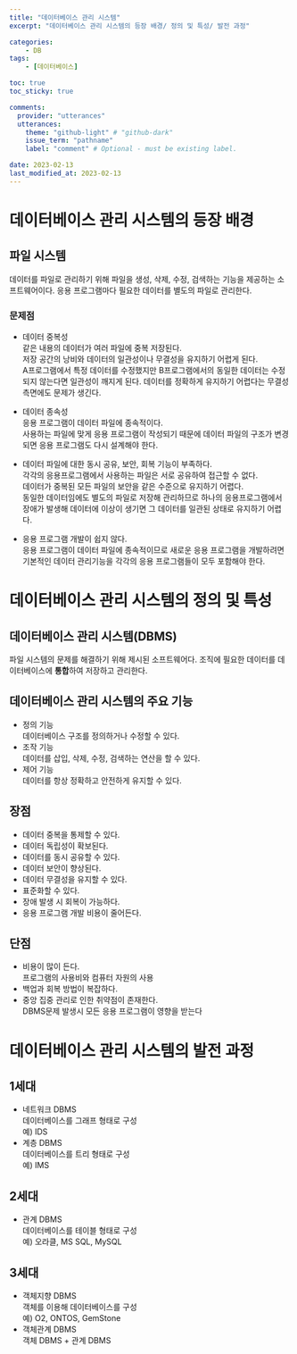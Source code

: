 ```yaml
---
title: "데이터베이스 관리 시스템"
excerpt: "데이터베이스 관리 시스템의 등장 배경/ 정의 및 특성/ 발전 과정"

categories:
    - DB
tags:
    - [데이터베이스]

toc: true
toc_sticky: true

comments:
  provider: "utterances"
  utterances:
    theme: "github-light" # "github-dark"
    issue_term: "pathname"
    label: "comment" # Optional - must be existing label.

date: 2023-02-13
last_modified_at: 2023-02-13
---
```

# 데이터베이스 관리 시스템의 등장 배경

## 파일 시스템
데이터를 파일로 관리하기 위해 파일을 생성, 삭제, 수정, 검색하는 기능을 제공하는 소프트웨어이다. 응용 프로그램마다 필요한 데이터를 별도의 파일로 관리한다.  

### 문제점
- 데이터 중복성  
같은 내용의 데이터가 여러 파일에 중복 저장된다.  
저장 공간의 낭비와 데이터의 일관성이나 무결성을 유지하기 어렵게 된다.  
A프로그램에서 특정 데이터를 수정했지만 B프로그램에서의 동일한 데이터는 수정되지 않는다면 일관성이 깨지게 된다. 데이터를 정확하게 유지하기 어렵다는 무결성 측면에도 문제가 생긴다.

- 데이터 종속성  
응용 프로그램이 데이터 파일에 종속적이다.  
사용하는 파일에 맞게 응용 프로그램이 작성되기 때문에 데이터 파일의 구조가 변경되면 응용 프로그램도 다시 설계해야 한다.  

- 데이터 파일에 대한 동시 공유, 보안, 회복 기능이 부족하다.  
각각의 응용프로그램에서 사용하는 파일은 서로 공유하여 접근할 수 없다.  
데이터가 중복된 모든 파일의 보안을 같은 수준으로 유지하기 어렵다.  
동일한 데이터임에도 별도의 파일로 저장해 관리하므로 하나의 응용프로그램에서 장애가 발생해 데이터에 이상이 생기면 그 데이터를 일관된 상태로 유지하기 어렵다.  

- 응용 프로그램 개발이 쉽지 않다.  
응용 프로그램이 데이터 파일에 종속적이므로 새로운 응용 프로그램을 개발하려면 기본적인 데이터 관리기능을 각각의 응용 프로그램들이 모두 포함해야 한다.  

# 데이터베이스 관리 시스템의 정의 및 특성  

## 데이터베이스 관리 시스템(DBMS)
파일 시스템의 문제를 해결하기 위해 제시된 소프트웨어다. 조직에 필요한 데이터를 데이터베이스에 **통합**하여 저장하고 관리한다.  

## 데이터베이스 관리 시스템의 주요 기능  
- 정의 기능  
데이터베이스 구조를 정의하거나 수정할 수 있다.  
- 조작 기능  
데이터를 삽입, 삭제, 수정, 검색하는 연산을 할 수 있다.  
- 제어 기능  
데이터를 항상 정확하고 안전하게 유지할 수 있다.  

## 장점
- 데이터 중복을 통제할 수 있다.  
- 데이터 독립성이 확보된다.  
- 데이터를 동시 공유할 수 있다.  
- 데이터 보안이 향상된다.  
- 데이터 무결성을 유지할 수 있다.  
- 표준화할 수 있다.  
- 장애 발생 시 회복이 가능하다.  
- 응용 프로그램 개발 비용이 줄어든다.  

## 단점
- 비용이 많이 든다.  
프로그램의 사용비와 컴퓨터 자원의 사용  
- 백업과 회복 방법이 복잡하다.  
- 중앙 집중 관리로 인한 취약점이 존재한다.  
DBMS문제 발생시 모든 응용 프로그램이 영향을 받는다  

# 데이터베이스 관리 시스템의 발전 과정

## 1세대
- 네트워크 DBMS  
데이터베이스를 그래프 형태로 구성  
예) IDS  
- 계층 DBMS  
데이터베이스를 트리 형태로 구성  
예) IMS  

## 2세대
- 관계 DBMS  
데이터베이스를 테이블 형태로 구성  
예) 오라클, MS SQL, MySQL  

## 3세대
- 객체지향 DBMS  
객체를 이용해 데이터베이스를 구성  
예) O2, ONTOS, GemStone  
- 객체관계 DBMS  
객체 DBMS + 관계 DBMS  
